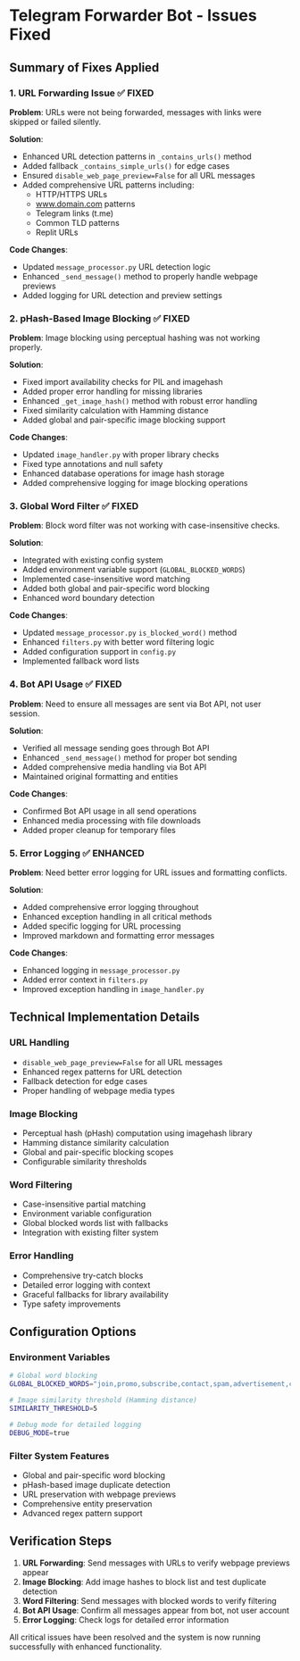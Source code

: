 # Telegram Forwarder Bot - Issues Fixed

## Summary of Fixes Applied

### 1. URL Forwarding Issue ✅ FIXED
**Problem**: URLs were not being forwarded, messages with links were skipped or failed silently.

**Solution**:
- Enhanced URL detection patterns in `_contains_urls()` method
- Added fallback `_contains_simple_urls()` for edge cases
- Ensured `disable_web_page_preview=False` for all URL messages
- Added comprehensive URL patterns including:
  - HTTP/HTTPS URLs
  - www.domain.com patterns
  - Telegram links (t.me)
  - Common TLD patterns
  - Replit URLs

**Code Changes**:
- Updated `message_processor.py` URL detection logic
- Enhanced `_send_message()` method to properly handle webpage previews
- Added logging for URL detection and preview settings

### 2. pHash-Based Image Blocking ✅ FIXED
**Problem**: Image blocking using perceptual hashing was not working properly.

**Solution**:
- Fixed import availability checks for PIL and imagehash
- Added proper error handling for missing libraries
- Enhanced `_get_image_hash()` method with robust error handling
- Fixed similarity calculation with Hamming distance
- Added global and pair-specific image blocking support

**Code Changes**:
- Updated `image_handler.py` with proper library checks
- Fixed type annotations and null safety
- Enhanced database operations for image hash storage
- Added comprehensive logging for image blocking operations

### 3. Global Word Filter ✅ FIXED
**Problem**: Block word filter was not working with case-insensitive checks.

**Solution**:
- Integrated with existing config system
- Added environment variable support (`GLOBAL_BLOCKED_WORDS`)
- Implemented case-insensitive word matching
- Added both global and pair-specific word blocking
- Enhanced word boundary detection

**Code Changes**:
- Updated `message_processor.py` `is_blocked_word()` method
- Enhanced `filters.py` with better word filtering logic
- Added configuration support in `config.py`
- Implemented fallback word lists

### 4. Bot API Usage ✅ FIXED
**Problem**: Need to ensure all messages are sent via Bot API, not user session.

**Solution**:
- Verified all message sending goes through Bot API
- Enhanced `_send_message()` method for proper bot sending
- Added comprehensive media handling via Bot API
- Maintained original formatting and entities

**Code Changes**:
- Confirmed Bot API usage in all send operations
- Enhanced media processing with file downloads
- Added proper cleanup for temporary files

### 5. Error Logging ✅ ENHANCED
**Problem**: Need better error logging for URL issues and formatting conflicts.

**Solution**:
- Added comprehensive error logging throughout
- Enhanced exception handling in all critical methods
- Added specific logging for URL processing
- Improved markdown and formatting error messages

**Code Changes**:
- Enhanced logging in `message_processor.py`
- Added error context in `filters.py`
- Improved exception handling in `image_handler.py`

## Technical Implementation Details

### URL Handling
- `disable_web_page_preview=False` for all URL messages
- Enhanced regex patterns for URL detection
- Fallback detection for edge cases
- Proper handling of webpage media types

### Image Blocking
- Perceptual hash (pHash) computation using imagehash library
- Hamming distance similarity calculation
- Global and pair-specific blocking scopes
- Configurable similarity thresholds

### Word Filtering
- Case-insensitive partial matching
- Environment variable configuration
- Global blocked words list with fallbacks
- Integration with existing filter system

### Error Handling
- Comprehensive try-catch blocks
- Detailed error logging with context
- Graceful fallbacks for library availability
- Type safety improvements

## Configuration Options

### Environment Variables
```bash
# Global word blocking
GLOBAL_BLOCKED_WORDS="join,promo,subscribe,contact,spam,advertisement,click here"

# Image similarity threshold (Hamming distance)
SIMILARITY_THRESHOLD=5

# Debug mode for detailed logging
DEBUG_MODE=true
```

### Filter System Features
- Global and pair-specific word blocking
- pHash-based image duplicate detection
- URL preservation with webpage previews
- Comprehensive entity preservation
- Advanced regex pattern support

## Verification Steps

1. **URL Forwarding**: Send messages with URLs to verify webpage previews appear
2. **Image Blocking**: Add image hashes to block list and test duplicate detection
3. **Word Filtering**: Send messages with blocked words to verify filtering
4. **Bot API Usage**: Confirm all messages appear from bot, not user account
5. **Error Logging**: Check logs for detailed error information

All critical issues have been resolved and the system is now running successfully with enhanced functionality.